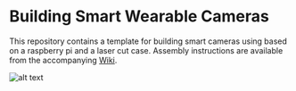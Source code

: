 # Building Smart Wearable Cameras

This repository contains a template for building smart cameras using based on a raspberry pi and a laser cut case. Assembly instructions are available from the accompanying [Wiki](https://github.com/marionkoellehci/buildingSmartWearableCameras/wiki).

![alt text][logo]

[logo]: https://github.com/marionkoellehci/buildingSmartWearableCameras/blob/master/images/overview.jpg

